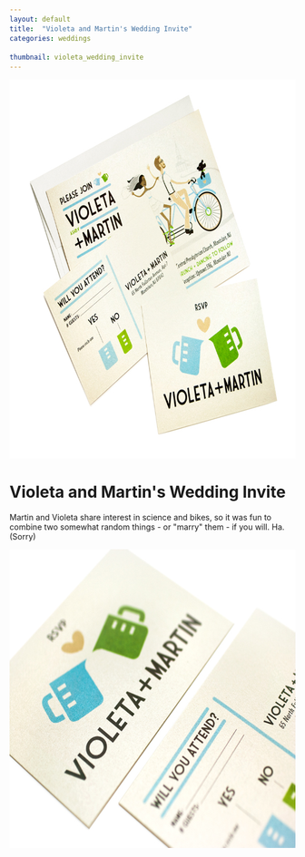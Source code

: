 ```yaml
---
layout: default
title:  "Violeta and Martin's Wedding Invite"
categories: weddings

thumbnail: violeta_wedding_invite
---
```


<img src="/images/violeta_wedding_invite_01.jpg" width="790" height="669">

# Violeta and Martin's Wedding Invite

Martin and Violeta share interest in science and bikes, so it was fun to combine two somewhat random things - or "marry" them - if you will. Ha. (Sorry)

<img src="/images/violeta_wedding_invite_02.jpg" width="790" height="527">
